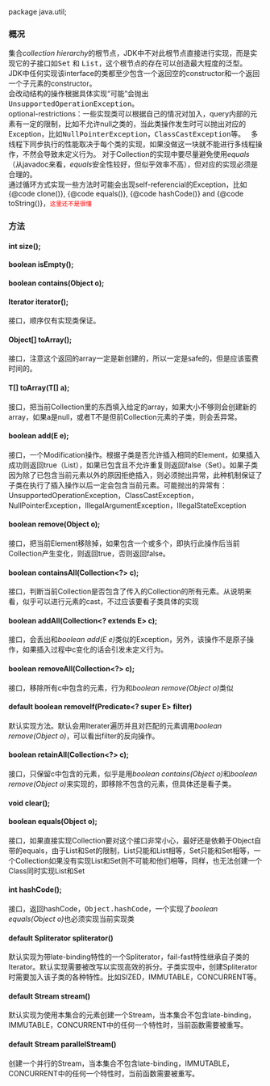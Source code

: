 package java.util;

### 概况
集合<i>collection hierarchy</i>的根节点，JDK中不对此根节点直接进行实现，而是实现它的子接口如<tt>Set</tt> 和 <tt>List</tt>，这个根节点的存在可以创造最大程度的泛型。   
JDK中任何实现该interface的类都至少包含一个返回空的constructor和一个返回一个子元素的constructor。  
会改动结构的操作根据具体实现“可能”会抛出<tt>UnsupportedOperationException</tt>。  
optional-restrictions：一些实现类可以根据自己的情况对加入，query内部的元素有一定的限制，比如不允许null之类的，当此类操作发生时可以抛出对应的Exception，比如<tt>NullPointerException</tt>，<tt>ClassCastException</tt>等。  
多线程下同步执行的性能取决于每个类的实现，如果没做这一块就不能进行多线程操作，不然会导致未定义行为。
对于Collection的实现中要尽量避免使用<em>equals</em>（从javadoc来看，<em>equals</em>安全性较好，但似乎效率不高），但对应的实现必须是合理的。  
通过循环方式实现一些方法时可能会出现self-referencial的Exception，比如{@code clone()}, {@code equals()}, {@code hashCode()} and {@code toString()}，<font color=red><code>这里还不是很懂</code></font>  
### 方法
#### int size(); 
#### boolean isEmpty();
#### boolean contains(Object o);
#### Iterator<E> iterator();
接口，顺序仅有实现类保证。
#### Object[] toArray();
接口，注意这个返回的array一定是新创建的，所以一定是safe的，但是应该蛮费时间的。
#### <T> T[] toArray(T[] a);
接口，把当前Collection里的东西填入给定的array，如果大小不够则会创建新的array，如果a是null，或者T不是但前Collection元素的子类，则会丢异常。
#### boolean add(E e);
接口，一个Modification操作。根据子类是否允许插入相同的Element，如果插入成功则返回true（List），如果已包含且不允许重复则返回false（Set）。如果子类因为除了已包含当前元素以外的原因拒绝插入，则必须抛出异常，此种机制保证了子类在执行了插入操作以后一定会包含当前元素。可能抛出的异常有：UnsupportedOperationException，ClassCastException，NullPointerException，IllegalArgumentException，IllegalStateException
#### boolean remove(Object o);
接口，把当前Element移除掉，如果包含一个或多个，即执行此操作后当前Collection产生变化，则返回true，否则返回false。
#### boolean containsAll(Collection<?> c);
接口，判断当前Collection是否包含了传入的Collection的所有元素。从说明来看，似乎可以进行元素的cast，不过应该要看子类具体的实现
#### boolean addAll(Collection<? extends E> c);
接口，会丢出和<em>boolean add(E e)</em>类似的Exception，另外，该操作不是原子操作，如果插入过程中c变化的话会引发未定义行为。
#### boolean removeAll(Collection<?> c);
接口，移除所有c中包含的元素，行为和<em>boolean remove(Object o)</em>类似
#### default boolean removeIf(Predicate<? super E> filter)
默认实现方法。默认会用Iterater遍历并且对匹配的元素调用<em>boolean remove(Object o)</em>，可以看出filter的反向操作。
#### boolean retainAll(Collection<?> c);
接口，只保留c中包含的元素，似乎是用<em>boolean contains(Object o)</em>和<em>boolean remove(Object o)</em>来实现的，即移除不包含的元素，但具体还是看子类。
#### void clear();
#### boolean equals(Object o);
接口，如果直接实现Collection要对这个接口非常小心，最好还是依赖于Object自带的equals，由于List和Set的限制，List只能和List相等，Set只能和Set相等，一个Collection如果没有实现List和Set则不可能和他们相等，同样，也无法创建一个Class同时实现List和Set
#### int hashCode();
接口，返回hashCode，<tt>Object.hashCode</tt>，一个实现了<em>boolean equals(Object o)</em>也必须实现当前实现类
#### default Spliterator<E> spliterator()
默认实现为带late-binding特性的一个Spliterator，fail-fast特性继承自子类的Iterator。默认实现需要被改写以实现高效的拆分。子类实现中，创建Spliterator时需要加入该子类的各种特性。比如SIZED，IMMUTABLE，CONCURRENT等。
#### default Stream<E> stream()
默认实现为使用本集合的元素创建一个Stream，当本集合不包含late-binding，IMMUTABLE，CONCURRENT中的任何一个特性时，当前函数需要被重写。
#### default Stream<E> parallelStream()
创建一个并行的Stream，当本集合不包含late-binding，IMMUTABLE，CONCURRENT中的任何一个特性时，当前函数需要被重写。
